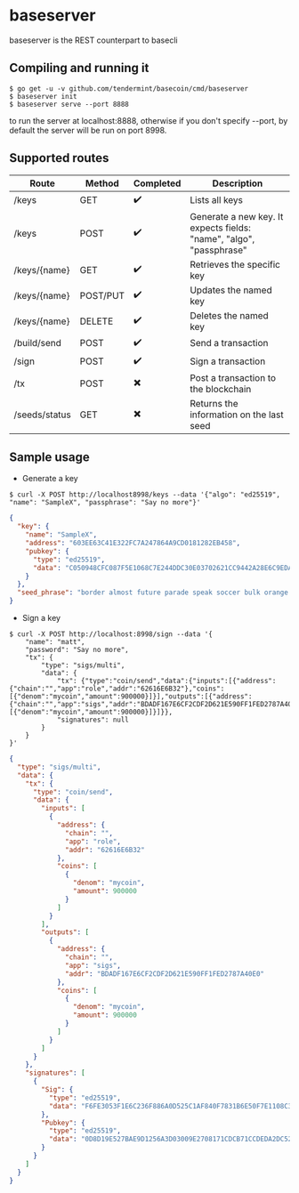 # baseserver

baseserver is the REST counterpart to basecli

## Compiling and running it
```shell
$ go get -u -v github.com/tendermint/basecoin/cmd/baseserver
$ baseserver init
$ baseserver serve --port 8888
```

to run the server at localhost:8888, otherwise if you don't specify --port,
by default the server will be run on port 8998.

## Supported routes
Route | Method | Completed | Description
---|---|---|---
/keys|GET|✔️|Lists all keys
/keys|POST|✔️|Generate a new key. It expects fields: "name", "algo", "passphrase"
/keys/{name}|GET|✔️|Retrieves the specific key
/keys/{name}|POST/PUT|✔️|Updates the named key
/keys/{name}|DELETE|✔️|Deletes the named key
/build/send|POST|✔️|Send a transaction
/sign|POST|✔️|Sign a transaction
/tx|POST|✖️|Post a transaction to the blockchain
/seeds/status|GET|✖️|Returns the information on the last seed

## Sample usage
- Generate a key
```shell
$ curl -X POST http://localhost8998/keys --data '{"algo": "ed25519", "name": "SampleX", "passphrase": "Say no more"}'
```

```json
{
  "key": {
    "name": "SampleX",
    "address": "603EE63C41E322FC7A247864A9CD0181282EB458",
    "pubkey": {
      "type": "ed25519",
      "data": "C050948CFC087F5E1068C7E244DDC30E03702621CC9442A28E6C9EDA7771AA0C"
    }
  },
  "seed_phrase": "border almost future parade speak soccer bulk orange real brisk caution body river chapter"
}
```

- Sign a key
```shell
$ curl -X POST http://localhost:8998/sign --data '{
    "name": "matt",
    "password": "Say no more",
    "tx": {
        "type": "sigs/multi",
        "data": {
            "tx": {"type":"coin/send","data":{"inputs":[{"address":{"chain":"","app":"role","addr":"62616E6B32"},"coins":[{"denom":"mycoin","amount":900000}]}],"outputs":[{"address":{"chain":"","app":"sigs","addr":"BDADF167E6CF2CDF2D621E590FF1FED2787A40E0"},"coins":[{"denom":"mycoin","amount":900000}]}]}},
            "signatures": null
        }
    }
}'
```

```json
{
  "type": "sigs/multi",
  "data": {
    "tx": {
      "type": "coin/send",
      "data": {
        "inputs": [
          {
            "address": {
              "chain": "",
              "app": "role",
              "addr": "62616E6B32"
            },
            "coins": [
              {
                "denom": "mycoin",
                "amount": 900000
              }
            ]
          }
        ],
        "outputs": [
          {
            "address": {
              "chain": "",
              "app": "sigs",
              "addr": "BDADF167E6CF2CDF2D621E590FF1FED2787A40E0"
            },
            "coins": [
              {
                "denom": "mycoin",
                "amount": 900000
              }
            ]
          }
        ]
      }
    },
    "signatures": [
      {
        "Sig": {
          "type": "ed25519",
          "data": "F6FE3053F1E6C236F886A0D525C1AF840F7831B6E50F7E1108C345AA524303920F09945DA110AD5184B3F45717D7114E368B12AFE027FECECC2FC193D4906A0C"
        },
        "Pubkey": {
          "type": "ed25519",
          "data": "0D8D19E527BAE9D1256A3D03009E2708171CDCB71CCDEDA2DC52DD9AD23AEE25"
        }
      }
    ]
  }
}
```
